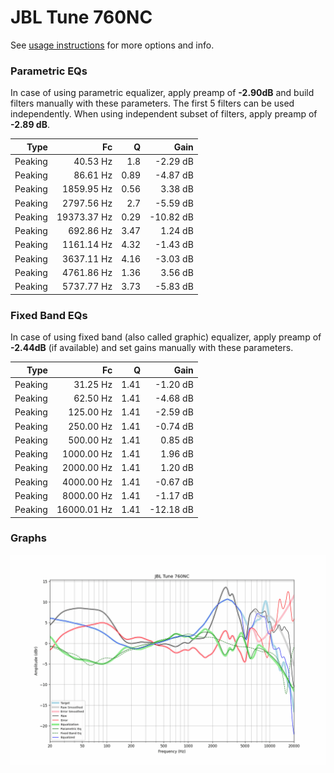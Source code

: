 # JBL Tune 760NC
See [usage instructions](https://github.com/jaakkopasanen/AutoEq#usage) for more options and info.

### Parametric EQs
In case of using parametric equalizer, apply preamp of **-2.90dB** and build filters manually
with these parameters. The first 5 filters can be used independently.
When using independent subset of filters, apply preamp of **-2.89 dB**.

| Type    | Fc          |    Q | Gain      |
|--------:|------------:|-----:|----------:|
| Peaking | 40.53 Hz    | 1.8  | -2.29 dB  |
| Peaking | 86.61 Hz    | 0.89 | -4.87 dB  |
| Peaking | 1859.95 Hz  | 0.56 | 3.38 dB   |
| Peaking | 2797.56 Hz  | 2.7  | -5.59 dB  |
| Peaking | 19373.37 Hz | 0.29 | -10.82 dB |
| Peaking | 692.86 Hz   | 3.47 | 1.24 dB   |
| Peaking | 1161.14 Hz  | 4.32 | -1.43 dB  |
| Peaking | 3637.11 Hz  | 4.16 | -3.03 dB  |
| Peaking | 4761.86 Hz  | 1.36 | 3.56 dB   |
| Peaking | 5737.77 Hz  | 3.73 | -5.83 dB  |

### Fixed Band EQs
In case of using fixed band (also called graphic) equalizer, apply preamp of **-2.44dB**
(if available) and set gains manually with these parameters.

| Type    | Fc          |    Q | Gain      |
|--------:|------------:|-----:|----------:|
| Peaking | 31.25 Hz    | 1.41 | -1.20 dB  |
| Peaking | 62.50 Hz    | 1.41 | -4.68 dB  |
| Peaking | 125.00 Hz   | 1.41 | -2.59 dB  |
| Peaking | 250.00 Hz   | 1.41 | -0.74 dB  |
| Peaking | 500.00 Hz   | 1.41 | 0.85 dB   |
| Peaking | 1000.00 Hz  | 1.41 | 1.96 dB   |
| Peaking | 2000.00 Hz  | 1.41 | 1.20 dB   |
| Peaking | 4000.00 Hz  | 1.41 | -0.67 dB  |
| Peaking | 8000.00 Hz  | 1.41 | -1.17 dB  |
| Peaking | 16000.01 Hz | 1.41 | -12.18 dB |

### Graphs
![](./JBL%20Tune%20760NC.png)